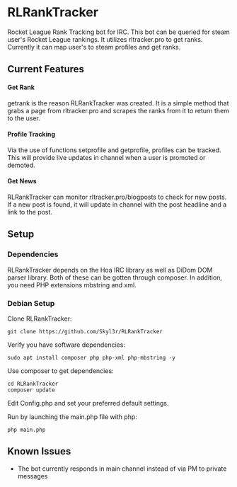 # RLRankTracker
Rocket League Rank Tracking bot for IRC. This bot can be queried for steam user's Rocket League rankings. It utilizes rltracker.pro to get ranks.
Currently it can map user's to steam profiles and get ranks.

## Current Features

#### Get Rank
getrank is the reason RLRankTracker was created. It is a simple method that grabs a page from rltracker.pro and scrapes the ranks from it to return them to the user.

#### Profile  Tracking
Via the use of functions setprofile and getprofile, profiles can be tracked. This will provide live updates in channel when a user is promoted or demoted.

#### Get News
RLRankTracker can monitor rltracker.pro/blogposts to check for new posts. If a new post is found, it will update in channel with the post headline and a link to the post.

## Setup

### Dependencies
RLRankTracker depends on the Hoa IRC library as well as DiDom DOM parser library. Both of these can be gotten through composer. In addition, you need PHP extensions mbstring and xml.

### Debian Setup
Clone RLRankTracker:
```
git clone https://github.com/Skyl3r/RLRankTracker
```

Verify you have software dependencies:
```
sudo apt install composer php php-xml php-mbstring -y
```

Use composer to get dependencies:
```
cd RLRankTracker
composer update
```
Edit Config.php and set your preferred default settings.

Run by launching the main.php file with php:
```
php main.php
```



## Known Issues
- The bot currently responds in main channel instead of via PM to private messages
